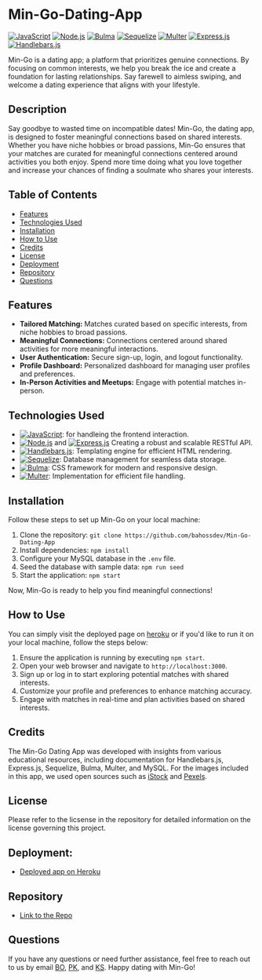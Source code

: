 
# Min-Go-Dating-App
[![JavaScript](https://img.shields.io/badge/JavaScript-F7DF1E?style=for-the-badge&logo=javascript&logoColor=black)](https://www.javascript.com)
[![Node.js](https://img.shields.io/badge/node.js-6DA55F?style=for-the-badge&logo=node.js&logoColor=white)](https://nodejs.org/en)
[![Bulma](https://img.shields.io/badge/Bulma-00D1B2?style=for-the-badge&logo=bulma&logoColor=white)](https://bulma.io/)
[![Sequelize](https://img.shields.io/badge/Sequelize-52B0E7?style=for-the-badge&logo=sequelize&logoColor=white)](https://sequelize.org/)
[![Multer](https://img.shields.io/badge/Multer-3.0.10-blue?style=for-the-badge&logo=multer&logoColor=white)](https://www.npmjs.com/package/multer)
[![Express.js](https://img.shields.io/badge/Express.js-000000?style=for-the-badge&logo=express&logoColor=white)](https://expressjs.com/)
[![Handlebars.js](https://img.shields.io/badge/Handlebars.js-f0772b?style=for-the-badge&logo=handlebars&logoColor=white)](https://handlebarsjs.com/)

Min-Go is a dating app; a platform that prioritizes genuine connections. By focusing on common interests, we help you break the ice and create a foundation for lasting relationships. Say farewell to aimless swiping, and welcome a dating experience that aligns with your lifestyle.

## Description
Say goodbye to wasted time on incompatible dates! Min-Go, the dating app, is designed to foster meaningful connections based on shared interests. Whether you have niche hobbies or broad passions, Min-Go ensures that your matches are curated for meaningful connections centered around activities you both enjoy. Spend more time doing what you love together and increase your chances of finding a soulmate who shares your interests.

## Table of Contents

- [Features](#features)
- [Technologies Used](#technologies-used)
- [Installation](#installation)
- [How to Use](#how-to-use)
- [Credits](#credits)
- [License](#license)
- [Deployment](#deployment)
- [Repository](#repository)
- [Questions](#questions)

## Features

*   **Tailored Matching:** Matches curated based on specific interests, from niche hobbies to broad passions.
*   **Meaningful Connections:** Connections centered around shared activities for more meaningful interactions.
*   **User Authentication:** Secure sign-up, login, and logout functionality.
*   **Profile Dashboard:** Personalized dashboard for managing user profiles and preferences.
*   **In-Person Activities and Meetups:** Engage with potential matches in-person.

## Technologies Used

*   [![JavaScript](https://img.shields.io/badge/JavaScript-F7DF1E?style=for-the-badge&logo=javascript&logoColor=black)](https://www.javascript.com): for handleing the frontend interaction.
*   [![Node.js](https://img.shields.io/badge/node.js-6DA55F?style=for-the-badge&logo=node.js&logoColor=white)](https://nodejs.org/en)
and [![Express.js](https://img.shields.io/badge/Express.js-000000?style=for-the-badge&logo=express&logoColor=white)](https://expressjs.com/) Creating a robust and scalable RESTful API.
*   [![Handlebars.js](https://img.shields.io/badge/Handlebars.js-f0772b?style=for-the-badge&logo=handlebars&logoColor=white)](https://handlebarsjs.com/): Templating engine for efficient HTML rendering.
*   [![Sequelize](https://img.shields.io/badge/Sequelize-52B0E7?style=for-the-badge&logo=sequelize&logoColor=white)](https://sequelize.org/): Database management for seamless data storage.
*   [![Bulma](https://img.shields.io/badge/Bulma-00D1B2?style=for-the-badge&logo=bulma&logoColor=white)](https://bulma.io/): CSS framework for modern and responsive design.
*   [![Multer](https://img.shields.io/badge/Multer-3.0.10-blue?style=for-the-badge&logo=multer&logoColor=white)](https://www.npmjs.com/package/multer): Implementation for efficient file handling.


## Installation

Follow these steps to set up Min-Go on your local machine:

1.  Clone the repository: `git clone https://github.com/bahossdev/Min-Go-Dating-App`
2.  Install dependencies: `npm install`
3.  Configure your MySQL database in the `.env` file.
4.  Seed the database with sample data: `npm run seed`
5.  Start the application: `npm start`

Now, Min-Go is ready to help you find meaningful connections!

## How to Use
You can simply visit the deployed page on [heroku](#deployment) or if you'd like to run it on your local machine, follow the steps below:

1.  Ensure the application is running by executing `npm start`.
2.  Open your web browser and navigate to `http://localhost:3000`.
3.  Sign up or log in to start exploring potential matches with shared interests.
4.  Customize your profile and preferences to enhance matching accuracy.
5.  Engage with matches in real-time and plan activities based on shared interests.

## Credits

The Min-Go Dating App was developed with insights from various educational resources, including documentation for Handlebars.js, Express.js, Sequelize, Bulma, Multer, and MySQL. For the images included in this app, we used open sources such as [iStock](https://www.istockphoto.com/) and [Pexels](https://www.pexels.com/).

## License

Please refer to the licsense in the repository for detailed information on the license governing this project.

## Deployment:
- [Deployed app on Heroku](https://min-go-dating-app-617b3295d223.herokuapp.com/)

## Repository

- [Link to the Repo](https://github.com/bahossdev/Min-Go-Dating-App)

## Questions

If you have any questions or need further assistance, feel free to reach out to us by email [BO](mailto:bahoss.dev@gmail.com), [PK](mailto:pjassakoch@gmail.com), and [KS](mailto:shahkun01@gmail.com).
Happy dating with Min-Go!